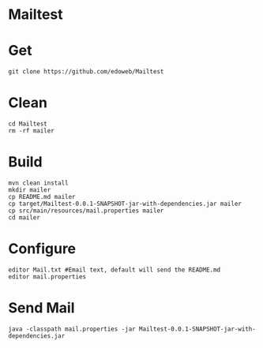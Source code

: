 # Mailtest

# Get

```
git clone https://github.com/edoweb/Mailtest
```

# Clean

```
cd Mailtest
rm -rf mailer
```

# Build

```
mvn clean install
mkdir mailer
cp README.md mailer
cp target/Mailtest-0.0.1-SNAPSHOT-jar-with-dependencies.jar mailer
cp src/main/resources/mail.properties mailer
cd mailer
```

# Configure

```
editor Mail.txt #Email text, default will send the README.md
editor mail.properties
```

# Send Mail

```
java -classpath mail.properties -jar Mailtest-0.0.1-SNAPSHOT-jar-with-dependencies.jar
```
